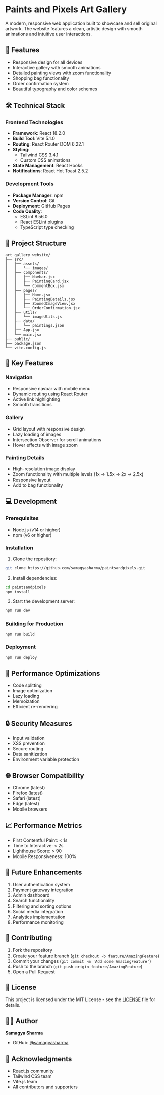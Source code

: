 # Paints and Pixels Art Gallery

A modern, responsive web application built to showcase and sell original artwork. The website features a clean, artistic design with smooth animations and intuitive user interactions.

## 🎨 Features

- Responsive design for all devices
- Interactive gallery with smooth animations
- Detailed painting views with zoom functionality
- Shopping bag functionality
- Order confirmation system
- Beautiful typography and color schemes

## 🛠️ Technical Stack

### Frontend Technologies
- **Framework**: React 18.2.0
- **Build Tool**: Vite 5.1.0
- **Routing**: React Router DOM 6.22.1
- **Styling**: 
  - Tailwind CSS 3.4.1
  - Custom CSS animations
- **State Management**: React Hooks
- **Notifications**: React Hot Toast 2.5.2

### Development Tools
- **Package Manager**: npm
- **Version Control**: Git
- **Deployment**: GitHub Pages
- **Code Quality**:
  - ESLint 8.56.0
  - React ESLint plugins
  - TypeScript type checking

## 📁 Project Structure

```
art_gallery_website/
├── src/
│   ├── assets/
│   │   └── images/
│   ├── components/
│   │   ├── Navbar.jsx
│   │   ├── PaintingCard.jsx
│   │   └── CommentBox.jsx
│   ├── pages/
│   │   ├── Home.jsx
│   │   ├── PaintingDetails.jsx
│   │   ├── ZoomedImageView.jsx
│   │   └── OrderConfirmation.jsx
│   ├── utils/
│   │   └── imageUtils.js
│   ├── data/
│   │   └── paintings.json
│   ├── App.jsx
│   └── main.jsx
├── public/
├── package.json
└── vite.config.js
```

## 🚀 Key Features

### Navigation
- Responsive navbar with mobile menu
- Dynamic routing using React Router
- Active link highlighting
- Smooth transitions

### Gallery
- Grid layout with responsive design
- Lazy loading of images
- Intersection Observer for scroll animations
- Hover effects with image zoom

### Painting Details
- High-resolution image display
- Zoom functionality with multiple levels (1x → 1.5x → 2x → 2.5x)
- Responsive layout
- Add to bag functionality

## 💻 Development

### Prerequisites
- Node.js (v14 or higher)
- npm (v6 or higher)

### Installation
1. Clone the repository:
```bash
git clone https://github.com/samagyasharma/paintsandpixels.git
```

2. Install dependencies:
```bash
cd paintsandpixels
npm install
```

3. Start the development server:
```bash
npm run dev
```

### Building for Production
```bash
npm run build
```

### Deployment
```bash
npm run deploy
```

## 🎯 Performance Optimizations

- Code splitting
- Image optimization
- Lazy loading
- Memoization
- Efficient re-rendering

## 🔒 Security Measures

- Input validation
- XSS prevention
- Secure routing
- Data sanitization
- Environment variable protection

## 🌐 Browser Compatibility

- Chrome (latest)
- Firefox (latest)
- Safari (latest)
- Edge (latest)
- Mobile browsers

## 📈 Performance Metrics

- First Contentful Paint: < 1s
- Time to Interactive: < 2s
- Lighthouse Score: > 90
- Mobile Responsiveness: 100%

## 🔮 Future Enhancements

1. User authentication system
2. Payment gateway integration
3. Admin dashboard
4. Search functionality
5. Filtering and sorting options
6. Social media integration
7. Analytics implementation
8. Performance monitoring

## 🤝 Contributing

1. Fork the repository
2. Create your feature branch (`git checkout -b feature/AmazingFeature`)
3. Commit your changes (`git commit -m 'Add some AmazingFeature'`)
4. Push to the branch (`git push origin feature/AmazingFeature`)
5. Open a Pull Request

## 📝 License

This project is licensed under the MIT License - see the [LICENSE](LICENSE) file for details.

## 👩‍💻 Author

**Samagya Sharma**
- GitHub: [@samagyasharma](https://github.com/samagyasharma)

## 🙏 Acknowledgments

- React.js community
- Tailwind CSS team
- Vite.js team
- All contributors and supporters 